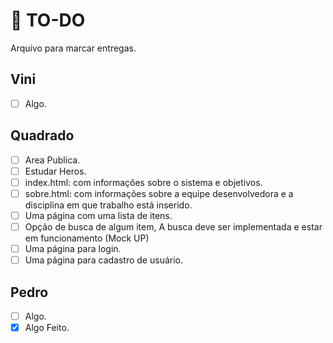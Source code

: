 # :scroll: TO-DO
Arquivo para marcar entregas.
## Vini
- [ ] Algo.

## Quadrado
- [ ] Area Publica.
- [ ] Estudar Heros.
- [ ] index.html: com informações sobre o sistema e objetivos.
- [ ] sobre.html: com informações sobre a equipe desenvolvedora e a disciplina em que trabalho está inserido.
- [ ] Uma página com uma lista de itens.
- [ ] Opção de busca de algum item, A busca deve ser implementada e estar em funcionamento (Mock UP)
- [ ] Uma página para login.
- [ ] Uma página para cadastro de usuário.

## Pedro
- [ ] Algo.
- [X] Algo Feito.
